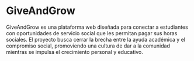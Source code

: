 # GiveAndGrow
GiveAndGrow es una plataforma web diseñada para conectar a estudiantes con oportunidades de servicio social que les permitan pagar sus horas sociales. El proyecto busca cerrar la brecha entre la ayuda académica y el compromiso social, promoviendo una cultura de dar a la comunidad mientras se impulsa el crecimiento personal y educativo.
